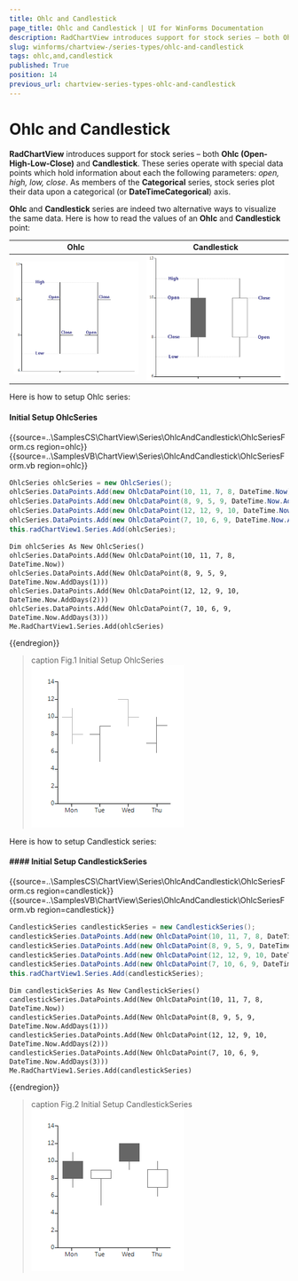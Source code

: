 ```yaml
---
title: Ohlc and Candlestick
page_title: Ohlc and Candlestick | UI for WinForms Documentation
description: RadChartView introduces support for stock series – both Ohlc (Open-High-Low-Close) and Candlestick
slug: winforms/chartview-/series-types/ohlc-and-candlestick
tags: ohlc,and,candlestick
published: True
position: 14
previous_url: chartview-series-types-ohlc-and-candlestick
---
```


# Ohlc and Candlestick

__RadChartView__ introduces support for stock series – both __Ohlc (Open-High-Low-Close)__ and __Candlestick__. These series operate with special data points which hold information about each the following parameters: *open, high, low, close*. As members of the __Categorical__ series, stock series plot their data upon a categorical (or __DateTimeCategorical__) axis.

__Ohlc__ and __Candlestick__ series are indeed two alternative ways to visualize the same data. Here is how to read the values of an __Ohlc__ and __Candlestick__ point:
 

|  __Ohlc__  |  __Candlestick__  |
| ------ | ------ |
|![chartview-series-types-ohlc-and-candlestick 001](images/chartview-series-types-ohlc-and-candlestick001.png)|![chartview-series-types-ohlc-and-candlestick 002](images/chartview-series-types-ohlc-and-candlestick002.png)|

Here is how to setup Ohlc series: 

#### Initial Setup OhlcSeries

{{source=..\SamplesCS\ChartView\Series\OhlcAndCandlestick\OhlcSeriesForm.cs region=ohlc}} 
{{source=..\SamplesVB\ChartView\Series\OhlcAndCandlestick\OhlcSeriesForm.vb region=ohlc}} 

````C#
OhlcSeries ohlcSeries = new OhlcSeries();
ohlcSeries.DataPoints.Add(new OhlcDataPoint(10, 11, 7, 8, DateTime.Now));
ohlcSeries.DataPoints.Add(new OhlcDataPoint(8, 9, 5, 9, DateTime.Now.AddDays(1)));
ohlcSeries.DataPoints.Add(new OhlcDataPoint(12, 12, 9, 10, DateTime.Now.AddDays(2)));
ohlcSeries.DataPoints.Add(new OhlcDataPoint(7, 10, 6, 9, DateTime.Now.AddDays(3)));
this.radChartView1.Series.Add(ohlcSeries);

````
````VB.NET
Dim ohlcSeries As New OhlcSeries()
ohlcSeries.DataPoints.Add(New OhlcDataPoint(10, 11, 7, 8, DateTime.Now))
ohlcSeries.DataPoints.Add(New OhlcDataPoint(8, 9, 5, 9, DateTime.Now.AddDays(1)))
ohlcSeries.DataPoints.Add(New OhlcDataPoint(12, 12, 9, 10, DateTime.Now.AddDays(2)))
ohlcSeries.DataPoints.Add(New OhlcDataPoint(7, 10, 6, 9, DateTime.Now.AddDays(3)))
Me.RadChartView1.Series.Add(ohlcSeries)

````

{{endregion}} 

>caption Fig.1 Initial Setup OhlcSeries
![chartview-series-types-ohlc-and-candlestick 003](images/chartview-series-types-ohlc-and-candlestick003.png)

Here is how to setup Candlestick series:

#### #### Initial Setup CandlestickSeries

{{source=..\SamplesCS\ChartView\Series\OhlcAndCandlestick\OhlcSeriesForm.cs region=candlestick}} 
{{source=..\SamplesVB\ChartView\Series\OhlcAndCandlestick\OhlcSeriesForm.vb region=candlestick}} 

````C#
CandlestickSeries candlestickSeries = new CandlestickSeries();
candlestickSeries.DataPoints.Add(new OhlcDataPoint(10, 11, 7, 8, DateTime.Now));
candlestickSeries.DataPoints.Add(new OhlcDataPoint(8, 9, 5, 9, DateTime.Now.AddDays(1)));
candlestickSeries.DataPoints.Add(new OhlcDataPoint(12, 12, 9, 10, DateTime.Now.AddDays(2)));
candlestickSeries.DataPoints.Add(new OhlcDataPoint(7, 10, 6, 9, DateTime.Now.AddDays(3)));
this.radChartView1.Series.Add(candlestickSeries);

````
````VB.NET
Dim candlestickSeries As New CandlestickSeries()
candlestickSeries.DataPoints.Add(New OhlcDataPoint(10, 11, 7, 8, DateTime.Now))
candlestickSeries.DataPoints.Add(New OhlcDataPoint(8, 9, 5, 9, DateTime.Now.AddDays(1)))
candlestickSeries.DataPoints.Add(New OhlcDataPoint(12, 12, 9, 10, DateTime.Now.AddDays(2)))
candlestickSeries.DataPoints.Add(New OhlcDataPoint(7, 10, 6, 9, DateTime.Now.AddDays(3)))
Me.RadChartView1.Series.Add(candlestickSeries)

````

{{endregion}} 

>caption Fig.2 Initial Setup CandlestickSeries
![chartview-series-types-ohlc-and-candlestick 004](images/chartview-series-types-ohlc-and-candlestick004.png)
